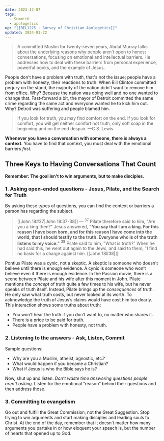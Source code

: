 ```yaml
---
date: 2023-12-07
tags:
  - SummitU
  - apologetics
up: "[[REL1275 - Survey of Christian Apologetics]]"
updated: 2024-01-22
---
```

> A committed Muslim for twenty-seven years, Abdul Murray talks about the underlying reasons why people aren't open to honest conversations, focusing on emotional and intellectual barriers. He addresses how to deal with these barriers from personal experience, powerful books, and the example of Jesus.
 
People don't have a problem with truth, that's not the issue; people have a problem with honesty, their reactions to truth. When Bill Clinton committed perjury on the stand, the majority of the nation didn't want to remove him from office. Why? Because the nation was doing well and no one wanted to change that. Fast-forward a bit, the mayor of Detroit committed the same crime regarding the same act and everyone wanted he to kick him out. Why? Detroit was suffering and people blamed him.

> If you look for truth, you may find comfort on the end. If you look for comfort, you will get neither comfort not truth, only soft soap in the beginning and on the end despair.
> —C.S. Lewis

**Whenever you have a conversation with someone, there is always a context.** You have to find that context, you must deal with the emotional barriers *first.*
## Three Keys to Having Conversations That Count

**Remember: The goal isn't to win arguments, but to make disciples.**

### 1. Asking open-ended questions - Jesus, Pilate, and the Search for Truth

By asking these types of questions, you can find the context or barriers a person has regarding the subject.

> [[John 18#37|John 18:37-38]] — $^{37}$ Pilate therefore said to him, "Are you a king then?" Jesus answered, **"You say that I am a king. For this reason I have been born, and for this reason I have come into the world, that I should testify to the truth. Everyone who is of the truth listens to my voice."**  $^{38}$ Pilate said to him, "What is truth?" When he had said this, he went out again to the Jews, and said to them, "I find no basis for a charge against him.  [[John 18#38|]]

Pontius Pilate was a cynic, not a skeptic. A skeptic is someone who doesn't believe until there is enough evidence. A cynic is someone who won’t believe even if there is enough evidence. In the Passion movie, there is a scene between Pilate and his wife after this moment in John. Pilate mentions the *concept* of truth quite a few times to his wife, but he never speaks of truth itself. Instead, Pilate brings up the *consequences* of truth. He only saw what truth costs, but never looked at its worth. To acknowledge the truth of Jesus’s claims would have cost him too dearly. This interaction shows some truths about truth:

- You won't hear the truth if you don't want to, no matter who shares it.
- There is a price to be paid for truth.
- People have a problem with honesty, not truth.

### 2. Listening to the answers - Ask, Listen, Commit

Sample questions:
- Why are you a Muslim, atheist, agnostic, etc.?
- What would happen if you became a Christian?
- What if Jesus is who the Bible says he is?

Now, shut up and listen. *Don’t waste time answering questions people aren't asking.* Listen for the emotional “reason” behind their questions and then address those.
### 3. Committing to evangelism

Go out and fulfill the Great Commission, not the Great Suggestion. Stop trying to win arguments and start making disciples and leading souls to Christ. At the end of the day, remember that it doesn't matter how many arguments you partake in or how eloquent your speech is, but the number of hearts that opened up to God.